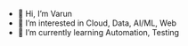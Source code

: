 - 👋 Hi, I’m Varun
- 👀 I’m interested in Cloud, Data, AI/ML, Web
- 🌱 I’m currently learning Automation, Testing
